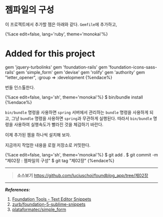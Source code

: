 # 젬파일의 구성

이 프로젝트에서 추가할 젬은 아래와 같다. `Gemfile`에 추가하고,

{%ace edit=false, lang='ruby', theme='monokai'%}
# Added for this project
gem 'jquery-turbolinks'
gem 'foundation-rails'
gem 'foundation-icons-sass-rails'
gem 'simple_form'
gem 'devise'
gem 'rolify'
gem 'authority'
gem "letter_opener", :group => :development
{%endace%}

번들 인스톨한다.

{%ace edit=false, lang='sh', theme='monokai'%}
$ bin/bundle install
{%endace%}

`bin/bundle` 명령을 사용하면 `spring` 서버에서 관리하는 `bundle` 명령을 사용하게 되고, 그냥 `bundle` 명령을 사용하면 `spring`과 무관하게 실행된다. 따라서 `bin/bundle` 명령을 사용하여 실행속도가 빨라진 것을 체감하기 바란다.

이제 추가된 젬을 하나씩 설치해 보자.

지금까지 작업한 내용을 로컬 저장소로 커밋한다.

{%ace edit=false, lang='sh', theme='monokai'%}
$ git add .
$ git commit -m "제02장 : 젬파일의 구성"
$ git tag "제02장"
{%endace%}

---

> **소스보기** https://github.com/luciuschoi/foundblog_app/tree/제02장

---

_**References:**_

1. [Foundation Tools - Text Editor Snippets](http://foundation.zurb.com/develop/tools.html)
2. [zurb/foundation-5-sublime-snippets](https://github.com/zurb/foundation-5-sublime-snippets)
3. [plataformatec/simple_form](https://github.com/plataformatec/simple_form)
